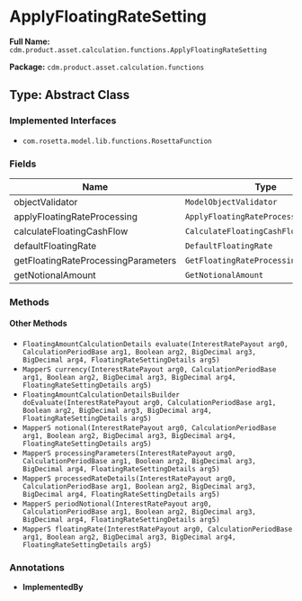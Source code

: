 # ApplyFloatingRateSetting

**Full Name:** `cdm.product.asset.calculation.functions.ApplyFloatingRateSetting`

**Package:** `cdm.product.asset.calculation.functions`

## Type: Abstract Class

### Implemented Interfaces

- `com.rosetta.model.lib.functions.RosettaFunction`

### Fields

| Name | Type | Description |
|------|------|-------------|
| objectValidator | `ModelObjectValidator` |  |
| applyFloatingRateProcessing | `ApplyFloatingRateProcessing` |  |
| calculateFloatingCashFlow | `CalculateFloatingCashFlow` |  |
| defaultFloatingRate | `DefaultFloatingRate` |  |
| getFloatingRateProcessingParameters | `GetFloatingRateProcessingParameters` |  |
| getNotionalAmount | `GetNotionalAmount` |  |

### Methods

#### Other Methods

- `FloatingAmountCalculationDetails evaluate(InterestRatePayout arg0, CalculationPeriodBase arg1, Boolean arg2, BigDecimal arg3, BigDecimal arg4, FloatingRateSettingDetails arg5)`
- `MapperS currency(InterestRatePayout arg0, CalculationPeriodBase arg1, Boolean arg2, BigDecimal arg3, BigDecimal arg4, FloatingRateSettingDetails arg5)`
- `FloatingAmountCalculationDetailsBuilder doEvaluate(InterestRatePayout arg0, CalculationPeriodBase arg1, Boolean arg2, BigDecimal arg3, BigDecimal arg4, FloatingRateSettingDetails arg5)`
- `MapperS notional(InterestRatePayout arg0, CalculationPeriodBase arg1, Boolean arg2, BigDecimal arg3, BigDecimal arg4, FloatingRateSettingDetails arg5)`
- `MapperS processingParameters(InterestRatePayout arg0, CalculationPeriodBase arg1, Boolean arg2, BigDecimal arg3, BigDecimal arg4, FloatingRateSettingDetails arg5)`
- `MapperS processedRateDetails(InterestRatePayout arg0, CalculationPeriodBase arg1, Boolean arg2, BigDecimal arg3, BigDecimal arg4, FloatingRateSettingDetails arg5)`
- `MapperS periodNotional(InterestRatePayout arg0, CalculationPeriodBase arg1, Boolean arg2, BigDecimal arg3, BigDecimal arg4, FloatingRateSettingDetails arg5)`
- `MapperS floatingRate(InterestRatePayout arg0, CalculationPeriodBase arg1, Boolean arg2, BigDecimal arg3, BigDecimal arg4, FloatingRateSettingDetails arg5)`

### Annotations

- **ImplementedBy**

